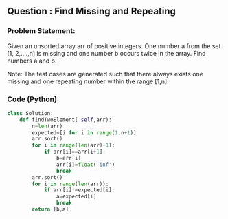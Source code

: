 ## Question : Find Missing and Repeating

### Problem Statement:
Given an unsorted array arr of positive integers. One number a from the set [1, 2,....,n] is missing and one number b occurs twice in the array. Find numbers a and b.

Note: The test cases are generated such that there always exists one missing and one repeating number within the range [1,n].

### Code (Python):
```python
class Solution:
    def findTwoElement( self,arr): 
        n=len(arr)
        expected=[i for i in range(1,n+1)]
        arr.sort()
        for i in range(len(arr)-1):
            if arr[i]==arr[i+1]:
                b=arr[i]
                arr[i]=float('inf')
                break
        arr.sort()
        for i in range(len(arr)):
            if arr[i]!=expected[i]:
                a=expected[i]
                break
        return [b,a]
